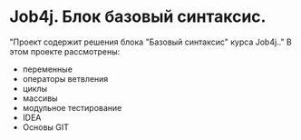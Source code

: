 # Job4j. Блок базовый синтаксис.
"Проект содержит решения блока "Базовый синтаксис" курса Job4j.."
В этом проекте рассмотрены: 
- переменные
- операторы ветвления
- циклы
- массивы
- модульное тестирование
- IDEA
- Основы GIT